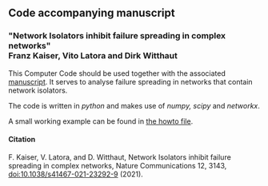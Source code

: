 <p align="center">
   <h2>
     Code accompanying manuscript 
  </h2>
 </p>
<p align="center">
   <h3> "Network Isolators inhibit failure spreading in complex networks"
     </br>
  Franz Kaiser, Vito Latora and Dirk Witthaut
  </h3>
 </p>

This Computer Code should be used together with the associated [manuscript](http://dx.doi.org/10.1038/s41467-021-23292-9). 
It serves to analyse failure spreading in networks that contain network isolators.


The code is written in *python* and makes use of *numpy, scipy* and *networkx*.

A small working example can be found in [the howto file](./Howto.py).

<h4>
   Citation
</h4>

F. Kaiser, V. Latora, and D. Witthaut, Network Isolators inhibit failure spreading in complex networks, Nature Communications 12, 3143, 
[doi:10.1038/s41467-021-23292-9](http://dx.doi.org/10.1038/s41467-021-23292-9) (2021).
